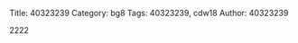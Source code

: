 Title: 40323239
Category: bg8
Tags: 40323239, cdw18
Author: 40323239


<!-- PELICAN_END_SUMMARY -->
2222
